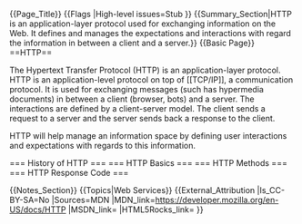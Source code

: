 {{Page_Title}}
{{Flags
|High-level issues=Stub
}}
{{Summary_Section|HTTP is an application-layer protocol used for exchanging information on the Web. It defines and manages the expectations and interactions with regard the information in between a client and a server.}}
{{Basic Page}}
==HTTP==

The Hypertext Transfer Protocol (HTTP) is an application-layer protocol. HTTP is an application-level protocol on top of [[TCP/IP]], a communication protocol. It is used for exchanging messages (such has hypermedia documents) in between a client (browser, bots) and a server. The interactions are defined by a client-server model. The client sends a request to a server and the server sends back a response to the client.

HTTP will help manage an information space by defining user interactions and expectations with regards to this information.

=== History of HTTP ===
=== HTTP Basics ===
=== HTTP Methods ===
=== HTTP Response Code ===

{{Notes_Section}}
{{Topics|Web Services}}
{{External_Attribution
|Is_CC-BY-SA=No
|Sources=MDN
|MDN_link=https://developer.mozilla.org/en-US/docs/HTTP
|MSDN_link=
|HTML5Rocks_link=
}}